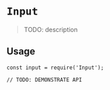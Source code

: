 # `Input`

> TODO: description

## Usage

```
const input = require('Input');

// TODO: DEMONSTRATE API
```
